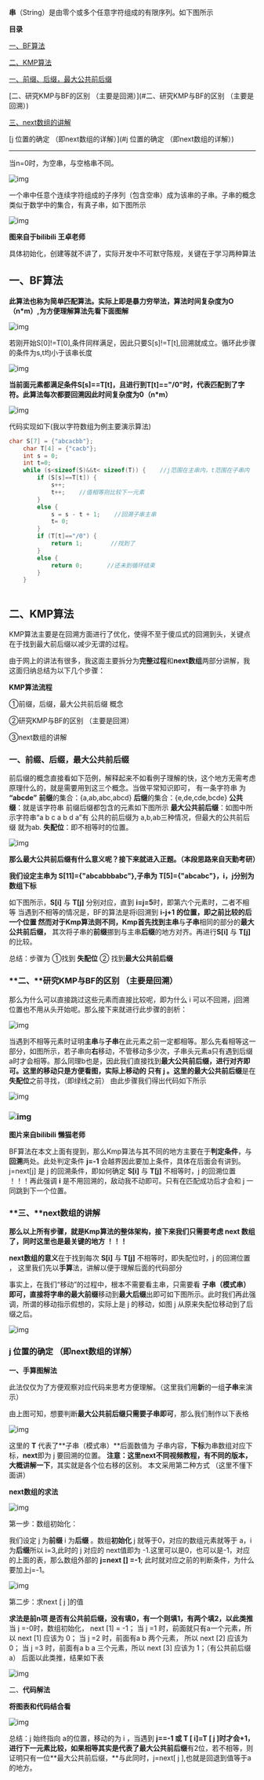 **串**（String）是由零个或多个任意字符组成的有限序列。如下图所示

**目录**

[一、BF算法](#一、BF算法)

[二、KMP算法](#二、KMP算法)

[一、前缀、后缀，最大公共前后缀](#一、前缀、后缀，最大公共前后缀)

[二、研究KMP与BF的区别 （主要是回溯）](#二、研究KMP与BF的区别 （主要是回溯）)



[三、next数组的讲解](#三、next数组的讲解)

[j 位置的确定 （即next数组的详解）](#j 位置的确定 （即next数组的详解）)

------

当n=0时，为空串，与空格串不同。

![img](https://img-blog.csdnimg.cn/b16a68ded9c24e5db86312abe0126252.png?x-oss-process=image/watermark,type_ZHJvaWRzYW5zZmFsbGJhY2s,shadow_50,text_Q1NETiBA56iL5bqPbGVl,size_20,color_FFFFFF,t_70,g_se,x_16)![点击并拖拽以移动](data:image/gif;base64,R0lGODlhAQABAPABAP///wAAACH5BAEKAAAALAAAAAABAAEAAAICRAEAOw==)

 一个串中任意个连续字符组成的子序列（包含空串）成为该串的子串。子串的概念类似于数学中的集合，有真子串，如下图所示

![img](https://img-blog.csdnimg.cn/30bb656546e34382a669c1510bb7e591.png?x-oss-process=image/watermark,type_ZHJvaWRzYW5zZmFsbGJhY2s,shadow_50,text_Q1NETiBA56iL5bqPbGVl,size_20,color_FFFFFF,t_70,g_se,x_16)![点击并拖拽以移动](data:image/gif;base64,R0lGODlhAQABAPABAP///wAAACH5BAEKAAAALAAAAAABAAEAAAICRAEAOw==)

 **图来自于bilibili 王卓老师**

具体初始化，创建等就不讲了，实际开发中不可默守陈规，关键在于学习两种算法

## **一、BF算法**

**此算法也称为简单匹配算法。实际上即是暴力穷举法，算法时间复杂度为O（n\*m）,为方便理解算法先看下面图解**

![img](https://img-blog.csdnimg.cn/bdccee31082040f2af45e5ba980a93f5.png?x-oss-process=image/watermark,type_ZHJvaWRzYW5zZmFsbGJhY2s,shadow_50,text_Q1NETiBA56iL5bqPbGVl,size_20,color_FFFFFF,t_70,g_se,x_16)![点击并拖拽以移动](data:image/gif;base64,R0lGODlhAQABAPABAP///wAAACH5BAEKAAAALAAAAAABAAEAAAICRAEAOw==)

 若刚开始S[0]!=T[0],条件同样满足，因此只要S[s]!=T[t],回溯就成立。循环此步骤的条件为s,t均小于该串长度

![img](https://img-blog.csdnimg.cn/118cac67123e48f3bcca4d1bf9e8b097.png?x-oss-process=image/watermark,type_ZHJvaWRzYW5zZmFsbGJhY2s,shadow_50,text_Q1NETiBA56iL5bqPbGVl,size_20,color_FFFFFF,t_70,g_se,x_16)![点击并拖拽以移动](data:image/gif;base64,R0lGODlhAQABAPABAP///wAAACH5BAEKAAAALAAAAAABAAEAAAICRAEAOw==)

 **当前面元素都满足条件S[s]==T[t]，且进行到T[t]=="/0"时，代表匹配到了字符。此算法每次都要回溯因此时间复杂度为0（n\*m）**

![img](https://img-blog.csdnimg.cn/ac5a5e9b53f3416eab86842057661c07.png?x-oss-process=image/watermark,type_ZHJvaWRzYW5zZmFsbGJhY2s,shadow_50,text_Q1NETiBA56iL5bqPbGVl,size_20,color_FFFFFF,t_70,g_se,x_16)![点击并拖拽以移动](data:image/gif;base64,R0lGODlhAQABAPABAP///wAAACH5BAEKAAAALAAAAAABAAEAAAICRAEAOw==)

代码实现如下(我以字符数组为例主要演示算法) 

```cpp
char S[7] = {"abcacbb"};
	char T[4] = {"cacb"};
	int s = 0;
	int t=0;
	while (s<sizeof(S)&&t< sizeof(T)) {    //j范围在主串内，t范围在子串内
		if (S[s]==T[t]) {
			s++;
			t++;    //值相等则比较下一元素
		}
		else {
			s = s - t + 1;    //回溯子串主串
			t= 0;
		}
		if (T[t]=="/0") {
			return 1;        //找到了
		}
		else {
			return 0;       //还未到循环结束
		}	
	}
```

![点击并拖拽以移动](data:image/gif;base64,R0lGODlhAQABAPABAP///wAAACH5BAEKAAAALAAAAAABAAEAAAICRAEAOw==)

## **二、KMP算法**

KMP算法主要是在回溯方面进行了优化，使得不至于傻瓜式的回溯到头，关键点在于找到最大前后缀以减少无谓的过程。

由于网上的讲法有很多，我这面主要拆分为**完整过程**和**next数组**两部分讲解，我这面归纳总结为以下几个步骤：

**KMP算法流程**

①前缀，后缀，最大公共前后缀 概念 

②研究KMP与BF的区别 （主要是回溯）

③next数组的讲解 

### **一、前缀、后缀，最大公共前后缀**

前后缀的概念直接看如下范例，解释起来不如看例子理解的快，这个地方无需考虑原理什么的，就是需要用到这三个概念。当做平常知识即可，
 有一条字符串 为 **“abcde”** 
 **前缀**的集合：{a,ab,abc,abcd}
 **后缀**的集合：{e,de,cde,bcde}
 **公共缀**：就是该字符串 前缀后缀都包含的元素如下图所示
 **最大公共前后缀**：如图中所示字符串“a b c a b d a”有 公共的前后缀为 a,b,ab三种情况，但最大的公共前后缀 就为ab.
 **失配位**：即不相等时的位置。

![img](https://img-blog.csdnimg.cn/c2e2be41b2e14a3aae05ded28bc7e67a.png?x-oss-process=image/watermark,type_ZHJvaWRzYW5zZmFsbGJhY2s,shadow_50,text_Q1NETiBA56iL5bqPbGVl,size_20,color_FFFFFF,t_70,g_se,x_16)![点击并拖拽以移动](data:image/gif;base64,R0lGODlhAQABAPABAP///wAAACH5BAEKAAAALAAAAAABAAEAAAICRAEAOw==)

 **那么最大公共前后缀有什么意义呢？接下来就进入正题。（本段思路来自天勤考研）**

**我们设定主串为 S[11]={"abcabbbabc"},子串为 T[5]={"abcabc"}，i，j分别为数组下标**

 如下图所示，**S[i]** 与 **T[j]** 分别对应，直到 **i=j=5**时，即第六个元素时，二者不相等
 当遇到不相等的情况是，BF的算法是将i回溯到 **i-j+1 的位置，**即之前比较的后一个位置
 然而对于Kmp算法则不同，Kmp首先找到**主串**与**子串**相同的部分的**最大公共前后缀，**
 其次将子串的**前缀**挪到与主串**后缀**的地方对齐。再进行**S[i]** 与 **T[j]** 的比较。

总结：步骤为 ①找到 **失配位** ② 找到**最大公共前后缀**   

### **二、**研究KMP与BF的区别 （主要是回溯）

那么为什么可以直接跳过这些元素而直接比较呢，即为什么 i 可以不回溯，j回溯位置也不用从头开始呢。那么接下来就进行此步骤的剖析：

![img](https://img-blog.csdnimg.cn/578818b1ad5440a78100b8165e290a1f.png?x-oss-process=image/watermark,type_ZHJvaWRzYW5zZmFsbGJhY2s,shadow_50,text_Q1NETiBA56iL5bqPbGVl,size_20,color_FFFFFF,t_70,g_se,x_16)![点击并拖拽以移动](data:image/gif;base64,R0lGODlhAQABAPABAP///wAAACH5BAEKAAAALAAAAAABAAEAAAICRAEAOw==)

 当遇到不相等元素时证明**主串**与**子串**在此元素之前一定都相等。那么先看相等这一部分，如图所示，若子串向**右**移动，不管移动多少次，子串头元素a只有遇到后缀a时才会相等。那么同理b也是，因此我们直接找到**最大公共前后缀，**进行对齐即可。这里的移动只是方便看图，实际上移动的 只有 **j** 。这里的**最大公共前后缀**是在**失配位**之前寻找，（即绿线之前）
 由此步骤我们得出代码如下所示

 ![img](https://img-blog.csdnimg.cn/28eb9b0290324b6999c2ed7cb283a4cb.png?x-oss-process=image/watermark,type_ZHJvaWRzYW5zZmFsbGJhY2s,shadow_50,text_Q1NETiBA56iL5bqPbGVl,size_20,color_FFFFFF,t_70,g_se,x_16)![点击并拖拽以移动](data:image/gif;base64,R0lGODlhAQABAPABAP///wAAACH5BAEKAAAALAAAAAABAAEAAAICRAEAOw==)

### ![img](https://img-blog.csdnimg.cn/c6365a2574834599b2da07841f3978a2.png?x-oss-process=image/watermark,type_ZHJvaWRzYW5zZmFsbGJhY2s,shadow_50,text_Q1NETiBA56iL5bqPbGVl,size_20,color_FFFFFF,t_70,g_se,x_16)![点击并拖拽以移动](data:image/gif;base64,R0lGODlhAQABAPABAP///wAAACH5BAEKAAAALAAAAAABAAEAAAICRAEAOw==)

**图片来自bilibili 懒猫老师** 

BF算法在本文上面有提到，那么Kmp算法与其不同的地方主要在于**判定条件**，与**回溯**两处。此处判定条件 **j=-1** 会越界因此要加上条件，具体在后面会有讲到。j=next[j] 是 j 的回溯条件，即如何确定 **S[i]** 与 **T[j]** 不相等时，j 的回溯位置 ！！！再此强调 **i** 是不用回溯的，敌动我不动即可。只有在匹配成功后才会和 j 一同跳到下一个位置。

### **三、**next数组的讲解

**那么以上所有步骤，就是Kmp算法的整体架构，接下来我们只需要考虑 next 数组了，同时这里也是最关键的地方 ！！！**

**next数组的意义**在于找到每次 **S[i]** 与 **T[j]** 不相等时，即失配位时，j 的回溯位置 ， 这里我们先以**手算**法，讲解以便于理解后面的代码部分

事实上，在我们“移动”的过程中，根本不需要看主串，只需要看 **子串（模式串）**即可，直接将字串的**最大前缀**移动到**最大后缀**出即可如下图所示。此时我们再此强调，所谓的移动指示假想的，实际上是 j 的移动，如图 j 从原来失配位移动到了后缀之后。

![img](https://img-blog.csdnimg.cn/408a784ad5434198bf19014adc76095e.png?x-oss-process=image/watermark,type_ZHJvaWRzYW5zZmFsbGJhY2s,shadow_50,text_Q1NETiBA56iL5bqPbGVl,size_20,color_FFFFFF,t_70,g_se,x_16)![点击并拖拽以移动](data:image/gif;base64,R0lGODlhAQABAPABAP///wAAACH5BAEKAAAALAAAAAABAAEAAAICRAEAOw==)

### **j 位置的确定** （即next数组的详解）

**一、手算图解法**

此法仅仅为了方便观察对应代码来思考方便理解。（这里我们用**新**的一组**子串**来演示）

由上图可知，想要判断**最大公共前后缀只需要子串即可**，那么我们制作以下表格

![img](https://img-blog.csdnimg.cn/b6a3201d21664f8ab17d3e3bb84d362a.png?x-oss-process=image/watermark,type_ZHJvaWRzYW5zZmFsbGJhY2s,shadow_50,text_Q1NETiBA56iL5bqPbGVl,size_20,color_FFFFFF,t_70,g_se,x_16)![点击并拖拽以移动](data:image/gif;base64,R0lGODlhAQABAPABAP///wAAACH5BAEKAAAALAAAAAABAAEAAAICRAEAOw==)

这里的 **T** 代表了**子串（模式串）**后面数值为 子串内容，**下标**为串数组对应下标，**next**即为 j 要回溯的位置。
 **注意：这里next不同视频教程，有不同的版本，大概讲解一下**，其实就是各个位右移的区别。
 本文采用第二种方式 （这里不懂下面讲）

**next数组的求法**

![img](https://img-blog.csdnimg.cn/9cf8a728520d4dfb878d7f9ab07ac5c0.png?x-oss-process=image/watermark,type_ZHJvaWRzYW5zZmFsbGJhY2s,shadow_50,text_Q1NETiBA56iL5bqPbGVl,size_20,color_FFFFFF,t_70,g_se,x_16)![点击并拖拽以移动](data:image/gif;base64,R0lGODlhAQABAPABAP///wAAACH5BAEKAAAALAAAAAABAAEAAAICRAEAOw==) 

第一步：数组初始化：

我们设定 j 为**前缀** i 为**后缀** 。数组**初始化** j 就等于0，对应的数组元素就等于 a，i为**后缀**所以 i=3,此时的 j 对应的 next值即为 -1.这里可以是0，也可以是-1，对应的上面的表，那么数组外部的 **j=next [] =-1**; 此时就对应之前的判断条件，为什么要加上j=-1。

![img](https://img-blog.csdnimg.cn/980ac550de134c488fea8a9b0dee9508.png?x-oss-process=image/watermark,type_ZHJvaWRzYW5zZmFsbGJhY2s,shadow_50,text_Q1NETiBA56iL5bqPbGVl,size_20,color_FFFFFF,t_70,g_se,x_16)![点击并拖拽以移动](data:image/gif;base64,R0lGODlhAQABAPABAP///wAAACH5BAEKAAAALAAAAAABAAEAAAICRAEAOw==)



第二步：求next [ j ]的值 

**求法是前n项 是否有公共前后缀，没有填0，有一个则填1，有两个填2，以此类推** 
 当 j =-0时，数组初始化， next [1] = -1；
 当 j =1 时，前面就只有a一个元素，所以  next [1] 应该为 0；
 当 j =2 时，前面有a b 两个元素， 所以  next [2] 应该为 0；
 当 j =3 时，前面有a b a 三个元素，所以  next [3] 应该为 1；（有公共前后缀 a）
 后面以此类推，结果如下表

![img](https://img-blog.csdnimg.cn/ca26530fbf194507aa5dca8463fd750d.png?x-oss-process=image/watermark,type_ZHJvaWRzYW5zZmFsbGJhY2s,shadow_50,text_Q1NETiBA56iL5bqPbGVl,size_20,color_FFFFFF,t_70,g_se,x_16)![点击并拖拽以移动](data:image/gif;base64,R0lGODlhAQABAPABAP///wAAACH5BAEKAAAALAAAAAABAAEAAAICRAEAOw==)

 二、**代码解法**

**将图表和代码结合看**

![img](https://img-blog.csdnimg.cn/0dec1bc98ad24d98ab068b3ace43ee63.png?x-oss-process=image/watermark,type_ZHJvaWRzYW5zZmFsbGJhY2s,shadow_50,text_Q1NETiBA56iL5bqPbGVl,size_20,color_FFFFFF,t_70,g_se,x_16)![点击并拖拽以移动](data:image/gif;base64,R0lGODlhAQABAPABAP///wAAACH5BAEKAAAALAAAAAABAAEAAAICRAEAOw==)

 总结：j 始终指向 a的位置，移动的为 i ，当遇到 **j==-1 或 T [ i]=T [ j ]**时才会+1，进行下一元素比较，如果相等其实是代表了**最大公共前后缀**有2位，若不相等，则证明只有一位**最大公共前后缀，**与此同时，j=next[ j ],也就是回退到值等于a的地方。 